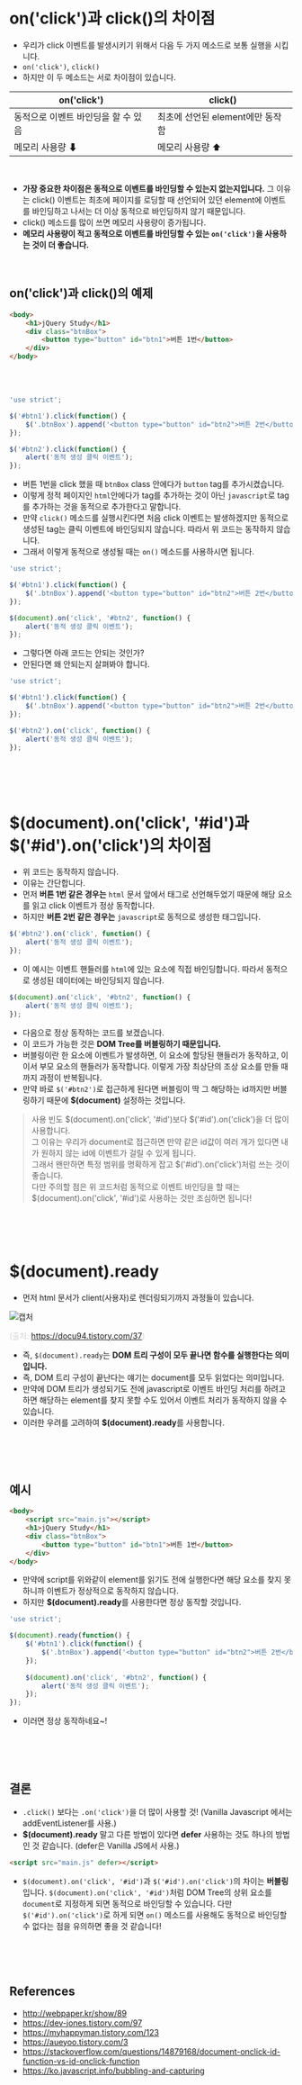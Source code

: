 # on('click')과 click()의 차이점

- 우리가 click 이벤트를 발생시키기 위해서 다음 두 가지 메소드로 보통 실행을 시킵니다.
- `on('click')`, `click()`
- 하지만 이 두 메소드는 서로 차이점이 있습니다.

|on('click')|click()|
|---|---|
|동적으로 이벤트 바인딩을 할 수 있음|최초에 선언된 element에만 동작함|
|메모리 사용량 ⬇|메모리 사용량 ⬆|

<br/>

- **가장 중요한 차이점은 동적으로 이벤트를 바인딩할 수 있는지 없는지입니다.** 그 이유는 click() 이벤트는 최초에 페이지를 로딩할 때 선언되어 있던 element에 이벤트를 바인딩하고 나서는 더 이상 동적으로 바인딩하지 않기 때문입니다.
- click() 메소드를 많이 쓰면 메모리 사용량이 증가됩니다.
- **메모리 사용량이 적고 동적으로 이벤트를 바인딩할 수 있는 `on('click')`을 사용하는 것이 더 좋습니다.**

<br>

## on('click')과 click()의 예제

```html
<body>
    <h1>jQuery Study</h1>
    <div class="btnBox">
        <button type="button" id="btn1">버튼 1번</button>
    </div>
</body>
```

<br>
<br>


```javascript
'use strict';

$('#btn1').click(function() {
    $('.btnBox').append('<button type="button" id="btn2">버튼 2번</button>');
});

$('#btn2').click(function() {
    alert('동적 생성 클릭 이벤트');
});
```

- 버튼 1번을 click 했을 때 `btnBox` class 안에다가 `button` tag를 추가시켰습니다.
- 이렇게 정적 페이지인 `html`안에다가 tag를 추가하는 것이 아닌 `javascript`로 tag를 추가하는 것을 동적으로 추가한다고 말합니다.
- 만약 `click()` 메소드를 실행시킨다면 처음 click 이벤트는 발생하겠지만 동적으로 생성된 tag는 클릭 이벤트에 바인딩되지 않습니다. 따라서 위 코드는 동작하지 않습니다.
- 그래서 이렇게 동적으로 생성될 때는 `on()` 메소드를 사용하시면 됩니다.

```javascript
'use strict';

$('#btn1').click(function() {
    $('.btnBox').append('<button type="button" id="btn2">버튼 2번</button>');
});

$(document).on('click', '#btn2', function() {
    alert('동적 생성 클릭 이벤트');
});
```

- 그렇다면 아래 코드는 안되는 것인가?
- 안된다면 왜 안되는지 살펴봐야 합니다.

```javascript
'use strict';

$('#btn1').click(function() {
    $('.btnBox').append('<button type="button" id="btn2">버튼 2번</button>');
});

$('#btn2').on('click', function() {
    alert('동적 생성 클릭 이벤트');
});
```

<br/>
<br/>
<br/>

# $(document).on('click', '#id')과 $('#id').on('click')의 차이점

- 위 코드는 동작하지 않습니다.
- 이유는 간단합니다.
- 먼저 **버튼 1번 같은 경우는** `html` 문서 앞에서 태그로 선언해두었기 때문에 해당 요소를 읽고 click 이벤트가 정상 동작합니다.
- 하지만 **버튼 2번 같은 경우는** `javascript`로 동적으로 생성한 태그입니다.

```javascript
$('#btn2').on('click', function() {
    alert('동적 생성 클릭 이벤트');
});
```

- 이 예시는 이벤트 핸들러를 `html`에 있는 요소에 직접 바인딩합니다. 따라서 동적으로 생성된 데이터에는 바인딩되지 않습니다.

```javascript
$(document).on('click', '#btn2', function() {
    alert('동적 생성 클릭 이벤트');
});
```

- 다음으로 정상 동작하는 코드를 보겠습니다.
- 이 코드가 가능한 것은 **DOM Tree를 버블링하기 때문입니다.**
- 버블링이란 한 요소에 이벤트가 발생하면, 이 요소에 할당된 핸들러가 동작하고, 이이서 부모 요소의 핸들러가 동작합니다. 이렇게 가장 최상단의 조상 요소를 만들 때까지 과정이 반복됩니다.
- 만약 바로 `$('#btn2')`로 접근하게 된다면 버블링이 딱 그 해당하는 id까지만 버블링하기 때문에 **$(document)** 설정하는 것입니다.

> 사용 빈도 $(document).on('click', '#id')보다 $('#id').on('click')을 더 많이 사용합니다.  
> 그 이유는 우리가 document로 접근하면 만약 같은 id값이 여러 개가 있다면 내가 원하지 않는 id에 이벤트가 걸릴 수 있게 됩니다.  
> 그래서 왠만하면 특정 범위를 명확하게 잡고 $('#id').on('click')처럼 쓰는 것이 좋습니다.  
> 다만 주의할 점은 위 코드처럼 동적으로 이벤트 바인딩을 할 때는 $(document).on('click', '#id')로 사용하는 것만 조심하면 됩니다!

<br>
<br>
<br>

# $(document).ready

- 먼저 html 문서가 client(사용자)로 렌더링되기까지 과정들이 있습니다.

![캡처](https://user-images.githubusercontent.com/55525868/132159469-747714bf-c45b-470c-856d-2ccf27d1c975.JPG)

<span style="color:#d3d3d3">(출처: https://docu94.tistory.com/37)</span>

- 즉, `$(document).ready`는 **DOM 트리 구성이 모두 끝나면 함수를 실행한다는 의미입니다.**
- 즉, DOM 트리 구성이 끝난다는 얘기는 document를 모두 읽었다는 의미입니다.
- 만약에 DOM 트리가 생성되기도 전에 javascript로 이벤트 바인딩 처리를 하려고 하면 해당하는 element를 찾지 못할 수도 있어서 이벤트 처리가 동작하지 않을 수 있습니다.
- 이러한 우려를 고려하여 **$(document).ready**를 사용합니다.

<br/>
<br/>
<br/>

## 예시

```html
<body>
    <script src="main.js"></script>
    <h1>jQuery Study</h1>
    <div class="btnBox">
        <button type="button" id="btn1">버튼 1번</button>
    </div>
</body>
```

- 만약에 script를 위와같이 element를 읽기도 전에 실행한다면 해당 요소를 찾지 못하니까 이벤트가 정상적으로 동작하지 않습니다.
- 하지만 **$(document).ready**를 사용한다면 정상 동작할 것입니다.

```javascript
'use strict';

$(document).ready(function() {
    $('#btn1').click(function() {
        $('.btnBox').append('<button type="button" id="btn2">버튼 2번</button>');
    });
    
    $(document).on('click', '#btn2', function() {
        alert('동적 생성 클릭 이벤트');
    });
});
```

- 이러면 정상 동작하네요~!

<br/>
<br/>
<br/>

## 결론

- `.click()` 보다는 `.on('click')`을 더 많이 사용할 것! (Vanilla Javascript 에서는 addEventListener를 사용.)
- **$(document).ready** 말고 다른 방법이 있다면 **defer** 사용하는 것도 하나의 방법인 것 같습니다. (defer은 Vanilla JS에서 사용.)

```html
<script src="main.js" defer></script>
```

- `$(document).on('click', '#id')`과 `$('#id').on('click')`의 차이는 **버블링**입니다. `$(document).on('click', '#id')`처럼 DOM Tree의 상위 요소를 `document`로 지정하게 되면 동적으로 바인딩할 수 있습니다. 다만 `$('#id').on('click')`로 하게 되면 `on()` 메소드를 사용해도 동적으로 바인딩할 수 없다는 점을 유의하면 좋을 것 같습니다!

<br/>
<br/>
<br/>

## References

- http://webpaper.kr/show/89
- https://dev-jones.tistory.com/97
- https://myhappyman.tistory.com/123
- https://aueyoo.tistory.com/3
- https://stackoverflow.com/questions/14879168/document-onclick-id-function-vs-id-onclick-function
- https://ko.javascript.info/bubbling-and-capturing
